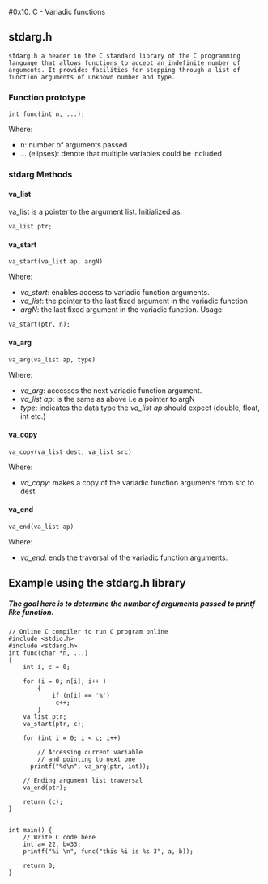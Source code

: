 #0x10. C - Variadic functions

## stdarg.h

`stdarg.h a header in the C standard library of the C programming language that allows functions to accept an indefinite number of arguments. It provides facilities for stepping through a list of function arguments of unknown number and type.`

### Function prototype
```
int func(int n, ...);
```
Where:
* n: number of arguments passed
* ... (elipses): denote that multiple variables could be included

### stdarg Methods
#### va_list
va_list is a pointer to the argument list. Initialized as:
```
va_list ptr;
```
#### va_start
```
va_start(va_list ap, argN)
```
Where:
* *va_start*: enables access to variadic function arguments.
* *va_list*: the pointer to the last fixed argument in the variadic function
* *argN*: the last fixed argument in the variadic function.
Usage:
```
va_start(ptr, n);
```

#### va_arg
```
va_arg(va_list ap, type)
```
Where:
* *va_arg*: accesses the next variadic function argument.
* *va_list ap*: is the same as above i.e a pointer to argN
* *type*: indicates the data type  the *va_list ap* should expect (double, float, int etc.)

#### va_copy
```
va_copy(va_list dest, va_list src)
```
Where:
* *va_copy*: makes a copy of the variadic function arguments from src to dest.

#### va_end
```
va_end(va_list ap)
```
Where:
* *va_end*: ends the traversal of the variadic function arguments.

## Example using the stdarg.h library

##### The goal here is to determine the number of arguments passed to printf like function.
```
// Online C compiler to run C program online
#include <stdio.h>
#include <stdarg.h>
int func(char *n, ...)
{
    int i, c = 0;
    
    for (i = 0; n[i]; i++ )
        {
            if (n[i] == '%')
             c++;
        }
    va_list ptr;
    va_start(ptr, c);
    
    for (int i = 0; i < c; i++)
 
        // Accessing current variable
        // and pointing to next one
      printf("%d\n", va_arg(ptr, int));
 
    // Ending argument list traversal
    va_end(ptr);
  
    return (c);
}


int main() {
    // Write C code here
    int a= 22, b=33;
    printf("%i \n", func("this %i is %s 3", a, b));

    return 0;
}
```
